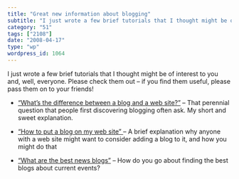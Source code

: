 ```yaml
---
title: "Great new information about blogging"
subtitle: "I just wrote a few brief tutorials that I thought might be of interest to you and, well, everyone. P..."
category: "51"
tags: ["2108"]
date: "2008-04-17"
type: "wp"
wordpress_id: 1064
---
```

I just wrote a few brief tutorials that I thought might be of interest to you and, well, everyone. Please check them out – if you find them useful, please pass them on to your friends!
 
- [“What’s the difference between a blog and a web site?”](http://www.squidoo.com/differenceblogandwebsite/) – That perennial question that people first discovering blogging often ask. My short and sweet explanation.

- [“How to put a blog on my web site” ](http://www.squidoo.com/blogonwebsite/)– A brief explanation why anyone with a web site might want to consider adding a blog to it, and how you might do that

- [“What are the best news blogs”](http://www.squidoo.com/bestnewsblogs/) – How do you go about finding the best blogs about current events?
